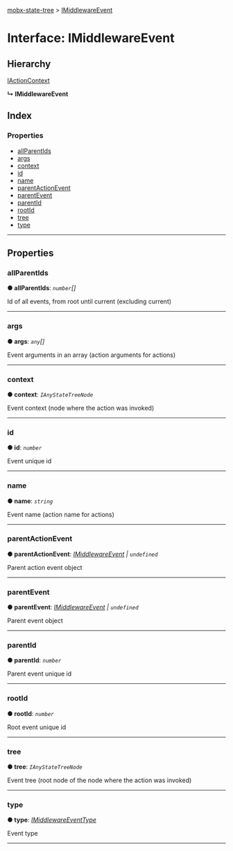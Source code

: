 [mobx-state-tree](../README.md) > [IMiddlewareEvent](../interfaces/imiddlewareevent.md)

# Interface: IMiddlewareEvent

## Hierarchy

 [IActionContext](iactioncontext.md)

**↳ IMiddlewareEvent**

## Index

### Properties

* [allParentIds](imiddlewareevent.md#allparentids)
* [args](imiddlewareevent.md#args)
* [context](imiddlewareevent.md#context)
* [id](imiddlewareevent.md#id)
* [name](imiddlewareevent.md#name)
* [parentActionEvent](imiddlewareevent.md#parentactionevent)
* [parentEvent](imiddlewareevent.md#parentevent)
* [parentId](imiddlewareevent.md#parentid)
* [rootId](imiddlewareevent.md#rootid)
* [tree](imiddlewareevent.md#tree)
* [type](imiddlewareevent.md#type)

---

## Properties

<a id="allparentids"></a>

###  allParentIds

**● allParentIds**: *`number`[]*

Id of all events, from root until current (excluding current)

___
<a id="args"></a>

###  args

**● args**: *`any`[]*

Event arguments in an array (action arguments for actions)

___
<a id="context"></a>

###  context

**● context**: *`IAnyStateTreeNode`*

Event context (node where the action was invoked)

___
<a id="id"></a>

###  id

**● id**: *`number`*

Event unique id

___
<a id="name"></a>

###  name

**● name**: *`string`*

Event name (action name for actions)

___
<a id="parentactionevent"></a>

###  parentActionEvent

**● parentActionEvent**: *[IMiddlewareEvent](imiddlewareevent.md) \| `undefined`*

Parent action event object

___
<a id="parentevent"></a>

###  parentEvent

**● parentEvent**: *[IMiddlewareEvent](imiddlewareevent.md) \| `undefined`*

Parent event object

___
<a id="parentid"></a>

###  parentId

**● parentId**: *`number`*

Parent event unique id

___
<a id="rootid"></a>

###  rootId

**● rootId**: *`number`*

Root event unique id

___
<a id="tree"></a>

###  tree

**● tree**: *`IAnyStateTreeNode`*

Event tree (root node of the node where the action was invoked)

___
<a id="type"></a>

###  type

**● type**: *[IMiddlewareEventType](../#imiddlewareeventtype)*

Event type

___

